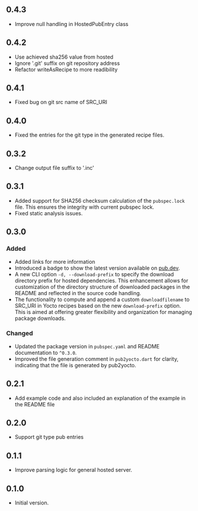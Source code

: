 ## 0.4.3
- Improve null handling in HostedPubEntry class

## 0.4.2
- Use achieved sha256 value from hosted
- Ignore '.git' suffix on git repository address
- Refactor writeAsRecipe to more readibility

## 0.4.1
- Fixed bug on git src name of SRC_URI

## 0.4.0
- Fixed the entries for the git type in the generated recipe files.

## 0.3.2
- Change output file suffix to '.inc'

## 0.3.1
- Added support for SHA256 checksum calculation of the `pubspec.lock` file. This ensures the integrity with current pubspec lock.
- Fixed static analysis issues.

## 0.3.0

### Added
- Added links for more information
- Introduced a badge to show the latest version available on [pub.dev](https://pub.dev/packages/pub2yocto).
- A new CLI option `-d, --download-prefix` to specify the download directory prefix for hosted dependencies. This enhancement allows for customization of the directory structure of downloaded packages in the README and reflected in the source code handling.
- The functionality to compute and append a custom `downloadfilename` to SRC_URI in Yocto recipes based on the new `download-prefix` option. This is aimed at offering greater flexibility and organization for managing package downloads.

### Changed
- Updated the package version in `pubspec.yaml` and README documentation to `^0.3.0`.
- Improved the file generation comment in `pub2yocto.dart` for clarity, indicating that the file is generated by pub2yocto.

## 0.2.1
- Add example code and also included an explanation of the example
  in the README file

## 0.2.0

- Support git type pub entries

## 0.1.1

- Improve parsing logic for general hosted server.

## 0.1.0

- Initial version.
